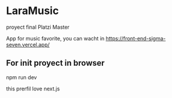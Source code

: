 # LaraMusic

proyect final Platzi Master

App for music favorite, you can wacht in https://front-end-sigma-seven.vercel.app/

## For init proyect in browser

npm run dev

this prerfil love next.js
